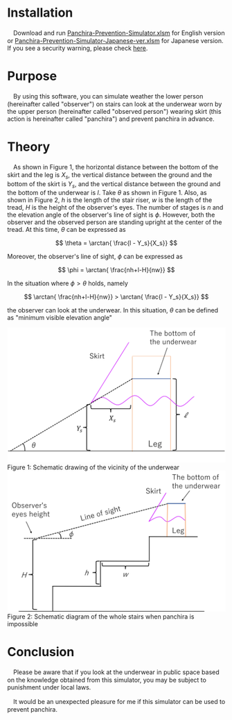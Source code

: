 # Installation

　Download and run [Panchira-Prevention-Simulator.xlsm](https://github.com/ItokenProgramming/Panchira-Prevention-Simulator/raw/main/Panchira-Prevention-Simulator.xlsm) for English version or [Panchira-Prevention-Simulator-Japanese-ver.xlsm](https://github.com/ItokenProgramming/Panchira-Prevention-Simulator/raw/main/Panchira-Prevention-Simulator-Japanese-ver.xlsm) for Japanese version. If you see a security warning, please check [here](https://support.microsoft.com/ja-jp/topic/%E6%BD%9C%E5%9C%A8%E7%9A%84%E3%81%AB%E5%8D%B1%E9%99%BA%E3%81%AA%E3%83%9E%E3%82%AF%E3%83%AD%E3%81%8C%E3%83%96%E3%83%AD%E3%83%83%E3%82%AF%E3%81%95%E3%82%8C%E3%81%BE%E3%81%97%E3%81%9F-0952faa0-37e7-4316-b61d-5b5ed6024216).

# Purpose

　By using this software, you can simulate weather the lower person (hereinafter called "observer") on stairs can look at the underwear worn by the upper person (hereinafter called "observed person") wearing skirt (this action is hereinafter called "panchira") and prevent panchira in advance.

# Theory

　As shown in Figure 1, the horizontal distance between the bottom of the skirt and the leg is $X_s$, the vertical distance between the ground and the bottom of the skirt is $Y_s$, and the vertical distance between the ground and the bottom of the underwear is $l$. Take $\theta$ as shown in Figure 1. Also, as shown in Figure 2, $h$ is the length of the stair riser, $w$ is the length of the tread, $H$ is the height of the observer's eyes. The number of stages is $n$ and the elevation angle of the observer's line of sight is $\phi$. However, both the observer and the observed person are standing upright at the center of the tread. At this time, $\theta$ can be expressed as 

$$ \theta = \arctan{ \frac{l - Y_s}{X_s}} $$

Moreover, the observer's line of sight, $\phi$ can be expressed as

$$ \phi = \arctan{ \frac{nh+l-H}{nw}} $$

In the situation where $\phi > \theta$ holds, namely

$$ \arctan{ \frac{nh+l-H}{nw}} > \arctan{ \frac{l - Y_s}{X_s}} $$

the observer can look at the underwear. In this situation, $\theta$ can be defined as "minimum visible elevation angle" 

<img src="Images/kinbou.png" width="600">
Figure 1: Schematic drawing of the vicinity of the underwear
<img src="Images/zentai.png" width="600">
Figure 2: Schematic diagram of the whole stairs when panchira is impossible



# Conclusion

　Please be aware that if you look at the underwear in public space based on the knowledge obtained from this simulator, you may be subject to punishment under local laws.

　It would be an unexpected pleasure for me if this simulator can be used to prevent panchira.
